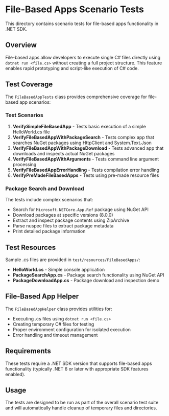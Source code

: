 # File-Based Apps Scenario Tests

This directory contains scenario tests for file-based apps functionality in .NET SDK.

## Overview

File-based apps allow developers to execute single C# files directly using `dotnet run <file.cs>` without creating a full project structure. This feature enables rapid prototyping and script-like execution of C# code.

## Test Coverage

The `FileBasedAppTests` class provides comprehensive coverage for file-based app scenarios:

### Test Scenarios

1. **VerifySimpleFileBasedApp** - Tests basic execution of a simple HelloWorld.cs file
2. **VerifyFileBasedAppWithPackageSearch** - Tests complex app that searches NuGet packages using HttpClient and System.Text.Json
3. **VerifyFileBasedAppWithPackageDownload** - Tests advanced app that downloads and inspects actual NuGet packages
4. **VerifyFileBasedAppWithArguments** - Tests command line argument processing
5. **VerifyFileBasedAppErrorHandling** - Tests compilation error handling
6. **VerifyPreMadeFileBasedApps** - Tests using pre-made resource files

### Package Search and Download

The tests include complex scenarios that:
- Search for `Microsoft.NETCore.App.Ref` package using NuGet API
- Download packages at specific versions (8.0.0)
- Extract and inspect package contents using ZipArchive
- Parse nuspec files to extract package metadata
- Print detailed package information

## Test Resources

Sample .cs files are provided in `test/resources/FileBasedApps/`:

- **HelloWorld.cs** - Simple console application
- **PackageSearchApp.cs** - Package search functionality using NuGet API
- **PackageDownloadApp.cs** - Package download and inspection demo

## File-Based App Helper

The `FileBasedAppHelper` class provides utilities for:
- Executing .cs files using `dotnet run <file.cs>`
- Creating temporary C# files for testing
- Proper environment configuration for isolated execution
- Error handling and timeout management

## Requirements

These tests require a .NET SDK version that supports file-based apps functionality (typically .NET 6 or later with appropriate SDK features enabled).

## Usage

The tests are designed to be run as part of the overall scenario test suite and will automatically handle cleanup of temporary files and directories.
